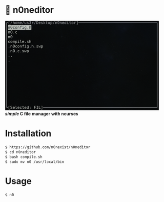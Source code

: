 # 📝 n0neditor
![alt-text](https://github.com/n0nexist/n0neditor/blob/main/screenshot.png?raw=true)
<b><i>simple</i> C file manager with ncurses</b>

# Installation
```
$ https://github.com/n0nexist/n0neditor
$ cd n0neditor
$ bash compile.sh
$ sudo mv n0 /usr/local/bin
```

# Usage
```
$ n0
```
